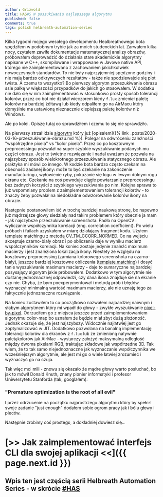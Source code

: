 ```yaml
---
author: Grizwold
title: HAS#5 W poszukiwaniu najlepszego algorytmu
published: false
comments: true
tags: polish helbreath-automation-series
---
```


Kilka tygodni mojego wesołego developmentu Healbreathowego bota spędziłem w podobnym trybie jak za moich studenckich lat. 
Zarwałem kilka nocy, czytałem zawiłe dokumentacje matematycznej analizy obrazów, próbowałem doprowadzić do działania 
stare akademickie algorytmy napisane w C++, skompilowane i wrappowane w Javowe native API, którego nie zaimplementowano 
z zachowaniem jakichkolwiek nowoczesnych standardów. To nie były najprzyjemniej spędzone godziny i nie mają bardzo odkrywczych 
rezultatów - także nie spodziewajcie się plot twista. A czemu to wszystko? Bo pierwszy algorytm przeszukiwania obrazu ssie 
pałkę w większości przypadków do jakich go stosowałem. W dodatku nie dało się w nim zaimplementować w stosunkowo prosty 
sposób tolerancji kolorów, przez co bot nie działał wieczorem kiedy `f.lux` zmieniał paletę kolorów na bardziej żółtawą 
lub kiedy odpaliłem go na AirMacu który domyślnie ma ustawioną nieznacznie cieplejszą paletę kolorów niż Windows. 

Ale po kolei. Opiszę tutaj co sprawdziłem i czemu to się nie sprawdziło.

Na pierwszy strzał idzie [algorytm](https://github.com/tomekbielaszewski/screen-automation/blob/master/src/main/java/pl/grizwold/screenautomation/processing/ColorMapImageLocator.java) 
który już [opisałem]({% link _posts/2020-03-16-przeszukiwanie-obrazu.md %}). Polegał na odwróceniu zależności "współrzędne pixela" vs "kolor pixela".
Przez co po kosztownym preprocessingu pozwalał na super szybkie wyszukiwanie podanych mu części obrazu. Jest to świetne
rozwiązanie i nadal uważam że pozwala na najszybszy sposób wielokrotnego przeszukiwania statycznego obrazu. Ale praktyka
mi mówi co innego. W kodzie bota bardzo często czekam na obecność zadanej ikony: może to być czekanie na zakończenie 
manufacturingu, wyłowienie ryby, pokazanie się logu w lewym dolnym rogu ekranu etc. Czekanie na coś powoduje ciągłe 
powtarzanie preprocessingu bez żadnych korzyści z szybkiego wyszukiwania po nim. Kolejna sprawa to już wspomniany problem
z zaimplementowaniem tolerancji kolorów - to znaczy żeby pozwalał na niedokładne odwzorowanie kolorów ikony na obrazie. 

Następnie postanowiłem iść w trochę bardziej naukową stronę, bo napewno już mądrzejsze głowy siedziały nad takim problemem
który obecnie ja mam - jak najszybsze przeszukiwanie screenshota. Padło na OpenCV i wyliczanie współczynnika korelacji 
(eng. correlation coefficient). Po wielu próbach i failach uzyskałem w miarę działający fragment kodu.
Użyłem template matchingu z metodą CV_TM_CCORR_NORMED. Co na wejściu akceptuje czarno-biały obraz i po obliczeniu daje w 
wyniku macierz współczynników korelacji. Na koniec zostaje jedynie znaleźć maximum macierzy i jest znaleziona lokalizacja ikony.
Niestety ze względu na kosztowny preprocessing (zamiana kolorowego screenshota na czarno-biały), jeszcze bardziej 
kosztowne obliczenia ([template matching](https://docs.opencv.org/2.4/modules/imgproc/doc/object_detection.html)) i dosyć 
tanie wyszukiwanie maximum macierzy - daje to sumaryczne najbardziej posysający algorytm jakie próbowałem.
Dodatkowo w tym algorytmie nie dostanę jednoznacznej odpowiedzi, czy dana ikona znajduje sie na ekranie czy nie. Chyba,
że bym poexperymentował i metodą prób i błędów wyznaczył minimalną wartość maximum macierzy, ale nie uznaję tego za faktycznie
jednoznaczne rozwiązanie.

Na koniec zostawiłem to co początkowo nazwałem najbardziej naiwnym i słabym algorytmem który mi wpadł do głowy - zwykłe
wyszukiwanie [pixel-by-pixel](https://github.com/tomekbielaszewski/screen-automation/blob/master/src/main/java/pl/grizwold/screenautomation/processing/PixelByPixelImageLocator.java). 
Odrzuciłem go z miejsca jeszcze przed zaimplementowaniem algorytmu color-map bo uznałem że będzie miał zbyt dużą złożoność. 
Jednak okazuje się, że jest najszybszy. Widocznie najłatwiej jest go zoptymalizować w JIT. Dodatkowo pozwolana na banalną 
implementację tolerancji kolorów dla ekranów z `f.lux` lub ze zmienioną natywnie paletąkolorów jak AirMac - wystarczy 
założyć maksymalną odległość między dwoma pixelami RGB, traktując składowe jak współrzedne 3D.
Tak wiem, że to tak samo niejednoznaczne jak wyznaczanie współczynnika we wcześniejszym algorytmie, ale jest mi go o wiele 
łatwiej zrozumieć i wyznaczyć go na czuja.

Tak więc moi mili - znowu się okazało że mądre głowy warto posłuchać, bo jak to mówił Donald Knuth, znany pionier informatyki
i profesor Uniwersytetu Stanforda (tak, googlałem):

### "Premature optimization is the root of all evil"

I przez odrzucenie na początku najprostrzego algorytmu który by spełnił swoje zadanie "just enough" dodałem sobie ogrom 
pracy jak i bólu głowy i pleców.

Następnie zrobimy coś prostego, a dokładniej dowiesz się...

# [>> Jak zaimplementować interfejs CLI dla swojej aplikacji <<]({{ page.next.id }}) 
## Wpis ten jest częścią serii Helbreath Automation Series - w skrócie <a href="/tags#helbreath-automation-series">#HAS</a>
